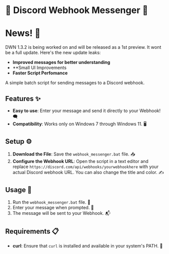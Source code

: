# 🚀 Discord Webhook Messenger 🚀

# News! 📰
DWN 1.3.2 is being worked on and will be released as a 1st preview. It wont be a full update.
Here's the new update leaks:
- **Improved messages for better understanding**
- **Small UI Improvements
- **Faster Script Perfomance**

A simple batch script for sending messages to a Discord webhook.

## Features ✨

- **Easy to use**: Enter your message and send it directly to your Webhook! 🗨️
- **Compatibility**: Works only on Windows 7 through Windows 11. 🖥️

## Setup ⚙️

1. **Download the File**: Save the `webhook_messenger.bat` file. 📥
2. **Configure the Webhook URL**: Open the script in a text editor and replace `https://discord.com/api/webhooks/yourwebhookhere` with your actual Discord webhook URL. You can also change the title and color. ✍️

## Usage 🚀

1. Run the `webhook_messenger.bat` file. 🎯
2. Enter your message when prompted. 📝
3. The message will be sent to your Webhook. 📬

## Requirements 📋

- **curl**: Ensure that `curl` is installed and available in your system's PATH. 🔧
